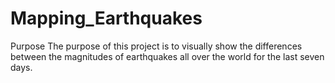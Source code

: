 # Mapping_Earthquakes

Purpose
The purpose of this project is to visually show the differences between the magnitudes of earthquakes all over the world for the last seven days.
